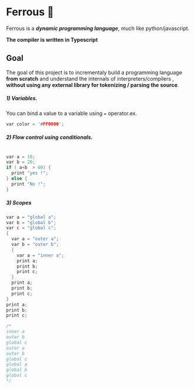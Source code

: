 # Ferrous 🧪
Ferrous is a ***dynamic programming language***, much like python/javascript.  

**The compiler is written in Typescript**


## Goal

The goal of this project is to incrementaly build a programming language  **from scratch** and understand the internals of interpreters/compilers ,  **without using any external library for tokenizing / parsing the source**.

##### 1) Variables.         

You can bind a value to a variable using `=` operator.ex.
```C
var color = '#FF0000';
```
##### 2) Flow control using conditionals.
```C

var a = 10;
var b = 20;
if ( a+b  > 60) {
  print "yes !";
} else {
  print "No !";
}
```


##### 3)  Scopes
```C
var a = "global a";
var b = "global b";
var c = "global c";
{
  var a = "outer a";
  var b = "outer b";
  {
    var a = "inner a";
    print a;
    print b;
    print c;
  }
  print a;
  print b;
  print c;
}
print a;
print b;
print c;

/*
inner a
outer b
global c
outer a
outer b
global c
global a
global b
global c
*/

```
